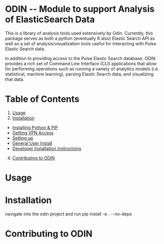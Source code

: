 ODIN -- Module to support Analysis of ElasticSearch Data
===================================================
This is a library of analysis tools used extensively by Odin.  Currently, this package
serves as both a python (eventually R also) Elastic Search API as well as a set of 
analysis/visualization tools useful for interacting with Pulse Elastic Search data.  

In addition to providing access to the Pulse Elastic Search database, ODIN provides a 
rich set of Command Line Interface (CLI) applications that allow for performing operations 
such as running a variety of analytics models (i.e. statistical, machine learning), parsing Elastic Search data, 
and visualizing that data.

# Table of Contents
1. [Usage](#usage)
2. [Installation](#installation)
  * [Installing Python & PIP](#installing-python-&-pip)
  * [Getting VPN Access](#getting-vpn-access)
  * [Setting up](#setting-up)
  * [General User Install](#for-general-users)
  * [Developer Installation Instructions](#for-developers)
4. [Contributing to ODIN](#contributing-to-odin)

# Usage

# Installation
navigate into the odin project and run 
pip install -e . --no-deps

# Contributing to ODIN